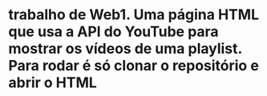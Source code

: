 # trabalho de Web1. Uma página HTML que usa a API do YouTube para mostrar os vídeos de uma playlist. Para rodar é só clonar o repositório e abrir o HTML
